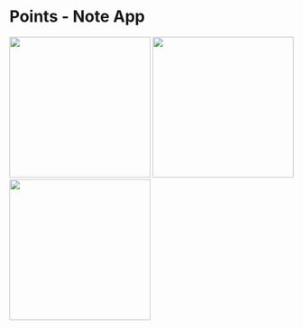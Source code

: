 # Points - Note App

<img src="https://github.com/user-attachments/assets/a4c11c27-2a94-4c2c-b8eb-311b40711e0f" width="250" height="auto">
<img src="https://github.com/user-attachments/assets/02320de4-09fc-4206-a84d-2ed143572b66" width="250" height="auto">
<img src="https://github.com/user-attachments/assets/f9d7bce9-ca71-4eb6-8981-a3f3c8f2e2fe" width="250" height="auto">



